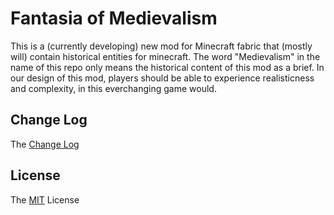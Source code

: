 # Fantasia of Medievalism

This is a (currently developing) new mod for Minecraft fabric that (mostly will) contain historical entities for
minecraft. The word "Medievalism" in the name of this repo only means the historical content of this mod as a brief. In
our design of this mod, players should be able to experience realisticness and complexity, in this everchanging game
would.

## Change Log

The [Change Log](https://github.com/Scorpio4938/Fantasia-of-Medievalism/blob/master/CHANGELOG.md)

## License

The [MIT](https://github.com/Scorpio4938/Fantasia-of-Medievalism/blob/master/LICENSE) License